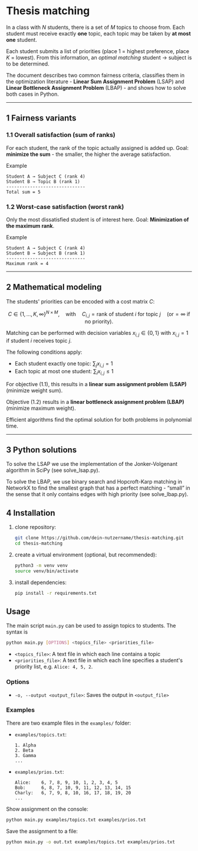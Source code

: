 # Thesis matching

In a class with $N$ students, there is a set of $M$ topics to choose from. Each student must receive exactly **one** topic, each topic may be taken by **at most one** student.

Each student submits a list of priorities (place 1 = highest preference, place $K$ = lowest). From this information, an *optimal matching* student → subject is to be determined.

The document describes two common fairness criteria, classifies them in the optimization literature - **Linear Sum Assignment Problem** (LSAP) and **Linear Bottleneck Assignment Problem** (LBAP) - and shows how to solve both cases in Python.

---

## 1 Fairness variants

### 1.1 Overall satisfaction (sum of ranks)

For each student, the rank of the topic actually assigned is added up. Goal: **minimize the sum** - the smaller, the higher the average satisfaction.

Example

```
Student A → Subject C (rank 4)
Student B → Topic B (rank 1)
------------------------------
Total sum = 5
```

### 1.2 Worst-case satisfaction (worst rank)

Only the most dissatisfied student is of interest here. Goal: **Minimization of the maximum rank**.

Example

```
Student A → Subject C (rank 4)
Student B → Subject B (rank 1)
------------------------------
Maximum rank = 4
```

---

## 2 Mathematical modeling

The students' priorities can be encoded with a cost matrix $C$:

$$
C \in \{1,\dots,K,\infty\}^{N\times M}, \quad \text{with} \quad C_{i,j} = \text{rank of student }i\text{ for topic }j\quad(\text{or} =\infty \text{ if no priority}).
$$

Matching can be performed with decision variables $x_{i,j} \in \{0,1\}$ with $x_{i,j}=1$ if student $i$ receives topic $j$.

The following conditions apply:
* Each student exactly one topic: $\sum_{j} x_{i,j} = 1$
* Each topic at most one student: $\sum_{i} x_{i,j} \le 1$

For objective (1.1), this results in a **linear sum assignment problem (LSAP)** (minimize weight sum).

Objective (1.2) results in a **linear bottleneck assignment problem (LBAP)** (minimize maximum weight).

Efficient algorithms find the optimal solution for both problems in polynomial time.

---

## 3 Python solutions

To solve the LSAP we use the implementation of the Jonker-Volgenant algorithm in SciPy (see solve_lsap.py).

To solve the LBAP, we use binary search and Hopcroft-Karp matching in NetworkX to find the smallest graph that has a perfect matching - “small” in the sense that it only contains edges with high priority (see solve_lbap.py).


## 4 Installation

1. clone repository:

   ```bash
   git clone https://github.com/dein-nutzername/thesis-matching.git
   cd thesis-matching
   ```
2. create a virtual environment (optional, but recommended):

   ```bash
   python3 -m venv venv
   source venv/bin/activate
   ```
3. install dependencies:

   ```bash
   pip install -r requirements.txt
   ```

## Usage

The main script `main.py` can be used to assign topics to students. The syntax is

```bash
python main.py [OPTIONS] <topics_file> <priorities_file>
```

* `<topics_file>`: A text file in which each line contains a topic
* `<priorities_file>`: A text file in which each line specifies a student's priority list, e.g. `Alice: 4, 5, 2`.

### Options

* `-o, --output <output_file>`: Saves the output in `<output_file>`

### Examples

There are two example files in the `examples/` folder:

* `examples/topics.txt`:

  ```
  1. Alpha
  2. Beta
  3. Gamma
  ...
  ```
* `examples/prios.txt`:

  ```
  Alice:    6, 7, 8, 9, 10, 1, 2, 3, 4, 5
  Bob:      6, 8, 7, 10, 9, 11, 12, 13, 14, 15
  Charly:   6, 7, 9, 8, 10, 16, 17, 18, 19, 20
  ...
  ```

Show assignment on the console:

```bash
python main.py examples/topics.txt examples/prios.txt
```

Save the assignment to a file:

```bash
python main.py -o out.txt examples/topics.txt examples/prios.txt
```
